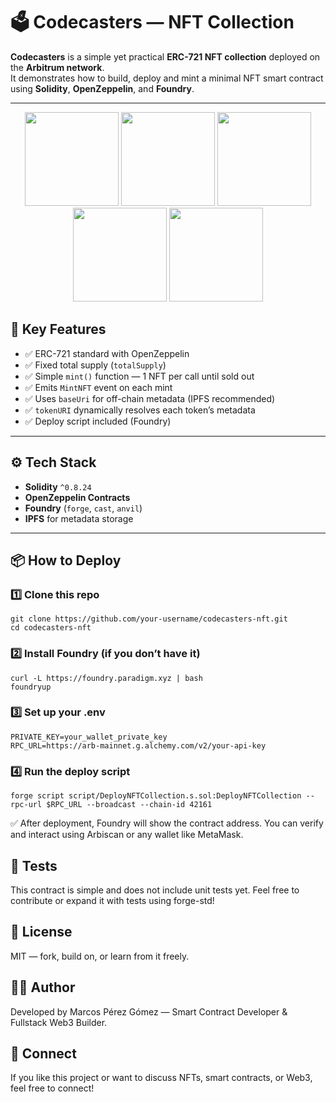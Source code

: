 # 🗳️ Codecasters — NFT Collection

**Codecasters** is a simple yet practical **ERC-721 NFT collection** deployed on the **Arbitrum network**.  
It demonstrates how to build, deploy and mint a minimal NFT smart contract using **Solidity**, **OpenZeppelin**, and **Foundry**.

---

<p align="center">
  <img src="https://gateway.pinata.cloud/ipfs/bafybeidc5urxjjrw7gkiikeech6pb6iqia77ie42rddpfnb5jf22bflbgi" width="150"/>
  <img src="https://gateway.pinata.cloud/ipfs/bafybeihesdcqylpls4ubwc727b5rqcld23mzs2ypzmjegynoffeykdhmy4" width="150"/>
  <img src="https://gateway.pinata.cloud/ipfs/bafybeiepdafcts5icbjzspcqxfpgeycbflovvq564mdtm4o22hy7ru3ktq" width="150"/>
  <img src="https://gateway.pinata.cloud/ipfs/bafybeibxgcyig57bzi34ddashxfqtpy6dmej3u3yreevsfiou26txz323q" width="150"/>
  <img src="https://gateway.pinata.cloud/ipfs/bafybeibziowfmzrnbub7jbamsuafescypbulfq4mrvi2umnzos2qohuaqa" width="150"/>
</p>


## 🚀 Key Features

- ✅ ERC-721 standard with OpenZeppelin
- ✅ Fixed total supply (`totalSupply`)
- ✅ Simple `mint()` function — 1 NFT per call until sold out
- ✅ Emits `MintNFT` event on each mint
- ✅ Uses `baseUri` for off-chain metadata (IPFS recommended)
- ✅ `tokenURI` dynamically resolves each token’s metadata
- ✅ Deploy script included (Foundry)

---

## ⚙️ Tech Stack

- **Solidity** `^0.8.24`
- **OpenZeppelin Contracts**
- **Foundry** (`forge`, `cast`, `anvil`)
- **IPFS** for metadata storage

---

## 📦 How to Deploy

### 1️⃣ **Clone this repo**

```
git clone https://github.com/your-username/codecasters-nft.git
cd codecasters-nft
```

###  2️⃣ Install Foundry (if you don’t have it)

```
curl -L https://foundry.paradigm.xyz | bash
foundryup
```

###  3️⃣ Set up your .env
```
PRIVATE_KEY=your_wallet_private_key
RPC_URL=https://arb-mainnet.g.alchemy.com/v2/your-api-key
```

###  4️⃣ Run the deploy script
```
forge script script/DeployNFTCollection.s.sol:DeployNFTCollection --rpc-url $RPC_URL --broadcast --chain-id 42161
```

✅ After deployment, Foundry will show the contract address.
You can verify and interact using Arbiscan or any wallet like MetaMask.

## 🧪 Tests
This contract is simple and does not include unit tests yet.
Feel free to contribute or expand it with tests using forge-std!

## 🔗 License
MIT — fork, build on, or learn from it freely.

## 👨‍💻 Author
Developed by Marcos Pérez Gómez — Smart Contract Developer & Fullstack Web3 Builder.

## 📣 Connect
If you like this project or want to discuss NFTs, smart contracts, or Web3, feel free to connect!
